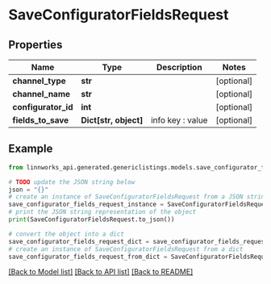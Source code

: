 # SaveConfiguratorFieldsRequest


## Properties

Name | Type | Description | Notes
------------ | ------------- | ------------- | -------------
**channel_type** | **str** |  | [optional] 
**channel_name** | **str** |  | [optional] 
**configurator_id** | **int** |  | [optional] 
**fields_to_save** | **Dict[str, object]** | info key : value | [optional] 

## Example

```python
from linnworks_api.generated.genericlistings.models.save_configurator_fields_request import SaveConfiguratorFieldsRequest

# TODO update the JSON string below
json = "{}"
# create an instance of SaveConfiguratorFieldsRequest from a JSON string
save_configurator_fields_request_instance = SaveConfiguratorFieldsRequest.from_json(json)
# print the JSON string representation of the object
print(SaveConfiguratorFieldsRequest.to_json())

# convert the object into a dict
save_configurator_fields_request_dict = save_configurator_fields_request_instance.to_dict()
# create an instance of SaveConfiguratorFieldsRequest from a dict
save_configurator_fields_request_from_dict = SaveConfiguratorFieldsRequest.from_dict(save_configurator_fields_request_dict)
```
[[Back to Model list]](../README.md#documentation-for-models) [[Back to API list]](../README.md#documentation-for-api-endpoints) [[Back to README]](../README.md)


